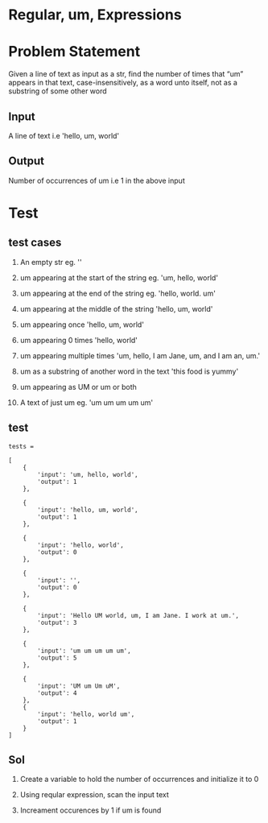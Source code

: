 # Regular, um, Expressions # 

# Problem Statement #

Given a line of text as input as a str, find the number of times that “um” appears in that text, case-insensitively, as a word unto itself, not as a substring of some other word

## Input ##

A line of text i.e 'hello, um, world'

## Output ##

Number of occurrences of um i.e 1 in the above input


# Test #

## test cases ##

1. An empty str eg. ''

2. um appearing at the start of the string eg. 'um, hello, world'

3. um appearing at the end of the string eg.  'hello, world. um'

4. um appearing at the middle of the string 'hello, um, world'

5. um appearing once 'hello, um, world'

6. um appearing 0 times 'hello, world'

7. um appearing multiple times 'um, hello, I am Jane, um, and I am an, um.'

8. um as a substring of another word in the text 'this food is yummy'

9. um appearing as UM or um or both

10. A text of just um eg. 'um um um um um'


##  test ##

    tests =

    [
        {
            'input': 'um, hello, world',
            'output': 1
        },

        {
            'input': 'hello, um, world',
            'output': 1
        },

        {
            'input': 'hello, world',
            'output': 0
        },

        {
            'input': '',
            'output': 0
        },

        {
            'input': 'Hello UM world, um, I am Jane. I work at um.',
            'output': 3
        },

        {
            'input': 'um um um um um',
            'output': 5
        },

        {
            'input': 'UM um Um uM',
            'output': 4
        },
        {
            'input': 'hello, world um',
            'output': 1
        }
    ]

## Sol ##

1. Create a variable to hold the number of occurrences and initialize it to 0

2. Using reqular expression, scan the input text

3. Increament occurences by 1 if um is found


